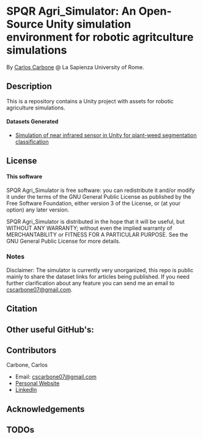 # SPQR Agri_Simulator: An Open-Source Unity simulation environment for robotic agritculture simulations



By [Carlos Carbone](https://www.uniroma1.it/it/) @ La Sapienza University of Rome.


## Description

This is a repository contains a Unity project with assets for robotic agriculture simulations.

#### Datasets Generated

- [Simulation of near infrared sensor in Unity for plant-weed segmentation classification](https://drive.google.com/open?id=1s6FdoTqC6gGMs1I4I7YrAPGe0URvLKQA)

## License

#### This software

SPQR Agri_Simulator is free software: you can redistribute it and/or modify
it under the terms of the GNU General Public License as published by
the Free Software Foundation, either version 3 of the License, or
(at your option) any later version.

SPQR Agri_Simulator is distributed in the hope that it will be useful,
but WITHOUT ANY WARRANTY; without even the implied warranty of
MERCHANTABILITY or FITNESS FOR A PARTICULAR PURPOSE.  See the
GNU General Public License for more details.


### Notes

Disclaimer: The simulator is currently very unorganized, this repo is public mainly to share the dataset links for articles being published. If you need further clarification about any feature you can send me an email to cscarbone07@gmail.com.


## Citation



## Other useful GitHub's:


## Contributors

Carbone, Carlos
- Email: cscarbone07@gmail.com
- [Personal Website](https://carloscarbone1990.wixsite.com/cscarbone07)
- [LinkedIn](https://www.linkedin.com/in/carlos-carbone/)


## Acknowledgements



## TODOs


